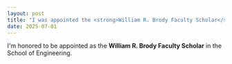 ```yaml
---
layout: post
title: "I was appointed the <strong>William R. Brody Faculty Scholar</strong>"
date: 2025-07-01
---
```

I'm honored to be appointed as the **William R. Brody Faculty Scholar** in the School of Engineering.
